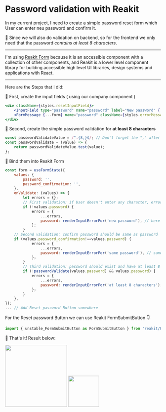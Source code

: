 # Password validation with Reakit

In my current project, I need to create a simple password reset form which User can enter neu password and confirm it.

🦋 Since we will also do validation on backend, so for the frontend we only need that the password
_contains at least 8 characters_.

<hr />

I'm using [Reakit Form](https://reakit.io/docs/form/) because it is an accessible component with a collection of other components, and Reakit is a lower level component library for building accessible high level UI libraries, design systems and applications with React.

<hr />

Here are the Steps that I did:

🌸 First, create the input fields ( using our company component )

```jsx
<div className={styles.resetInputField}>
	<InputField type="password" name="password" label="New password" {...form} />
	<FormMessage {...form} name="password" className={styles.errorMessage} />
</div>
```

🌸 Second, create the simple password validation for **at least 8 characters**

```jsx
const passwordValidateValue = /^.{8,}$/; // Don't forget the "," after 8
const passwordValidate = (value) => {
	return passwordValidateValue.test(value);
};
```

🌸 Bind them into Reakit Form

```jsx
const form = useFormState({
	values: {
		password: '',
		password_confirmation: '',
	},
	onValidate: (values) => {
		let errors = {};
		// First validation: if User doesn't enter any character, error should appear
		if (!values.password) {
			errors = {
				...errors,
				password: renderInputErrorFor('new password'), // here is a render error function which is defined outside this file, it prints dynamic result out: "Please enter {value}" => in this case {value} is 'new password' param
			};
		}
    // Second validation: confirm password should be same as password
    if (values.password_confirmation!==values.password) {
			errors = {
				...errors,
				password: renderInputErrorFor('same password'), // same like above, in this case {value} is 'same password' param
			};
		}
		// Third validation: password should exist and have at least 8 characters
		if (!passwordValidate(values.password) && values.password) {
			errors = {
				...errors,
				password: renderInputErrorFor('at least 8 characters'), // same like above, in this case {value} is 'at least 8 characters' param
			};
		}
	},
});
... // Add Reset password Button somewhere
```

For the Reset password Button we can use Reakit FormSubmitButton 👇

```jsx
import { unstable_FormSubmitButton as FormSubmitButton } from 'reakit/Form';
```

🌟 That's it! Result below:

<img src='./image/reset-password.png' height='200px'/>

<img src='./image/reset-password1.png' height='100px'/>
